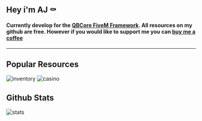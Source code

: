 ## Hey i'm AJ ⚰️

#### Currently develop for the [QBCore FiveM Framework](https://github.com/qbcore-framework). All resources on my github are free. However if you would like to support me you can [buy me a coffee](https://ko-fi.com/ihyajb)

---------------------
## Popular Resources
![inventory](https://github-readme-stats.vercel.app/api/pin/?username=ihyajb&repo=aj-inventory&theme=dracula)
![casino](https://github-readme-stats.vercel.app/api/pin/?username=ihyajb&repo=qb-casinoheist&theme=dracula)

## Github Stats
![stats](https://github-readme-stats.vercel.app/api?username=ihyajb&count_private=true&show_icons=true&theme=dracula&layout=compact&hide_title=true&hide_rank=false)

<!-- ![lang](https://github-readme-stats.vercel.app/api/top-langs/?username=ihyajb&layout=compact&theme=dracula) -->
